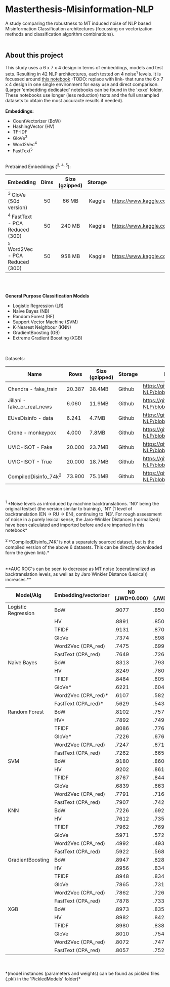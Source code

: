 # Masterthesis-Misinformation-NLP
A study comparing the robustness to MT induced noise of NLP based Misinformation Classification architectures (focussing on vectorization methods and  classification algorithm combinations).  
<br>
## About this project
This study uses a 6 x 7 x 4 design in terms of embeddings, models and test sets. Resulting in 42 NLP architectures, each tested on 4 noise<sup>1</sup> levels.   It is focussed around [this notebook](https://github.com/StevenPeutz/Masterthesis-Disinformation-NLP/tree/master/CODE) -TODO: replace with link- that runs the 6 x 7 x 4 design in one single environment for easy use and direct comparison. (Larger 'embedding dedicated' notebooks can be found in the 'xxxx' folder. These notebooks use longer (less reduction) texts and the full unsampled datasets to obtain the most accuracte results if needed).
<br>
<br>
**Embeddings:**
- CountVectorizer (BoW)
- HashingVector (HV)
- TF-IDF
- GloVe<sup>3</sup>
- Word2Vec<sup>4</sup>
- FastText<sup>5</sup>
<br>
Pretrained Embeddings (<sup>3, 4, 5</sup>):


|                Embedding               | Dims | Size (gzipped) |  Storage   |                                                 Download link                                                 |
| :------------------------------------|:----:|:--------------:|:----------:|:---------------------------------------------------------------------------------------------------------: |
|           <sup>3  </sup>GloVe  (50d version)          | 50   |   66 MB        |   Kaggle   |         https://www.kaggle.com/datasets/stevenpeutz/tinypretrainedembeddings         |
|      <sup>4  </sup>FastText - PCA Reduced (300)     | 50   |   240 MB       |   Kaggle   |         https://www.kaggle.com/datasets/stevenpeutz/tinypretrainedembeddings         |
|     <sup>5  </sup>Word2Vec - PCA Reduced (300)       | 50   |   958 MB       |   Kaggle   |         https://www.kaggle.com/datasets/stevenpeutz/tinypretrainedembeddings         |


<br>
<br>

**General Purpose Classification Models**
- Logistic Regression (LR)
- Naive Bayes (NB)
- Random Forest (RF)
- Support Vector Machine (SVM)
- K-Nearest Neighbour (KNN)
- GradientBoosting (GB)
- Extreme Gradient Boosting (XGB)   
  
<br>
<br>
Datasets:  

| Name                          | Rows   | Size (gzipped) | Storage | Download link (use raw version if directly in notebook)                                                   |
| -----------------------------|-------|----------------|---------| -------------------------------------------------------------------------------------------------------------|
| Chendra - fake_train                    | 20.387| 38.4MB         | Github  | https://github.com/StevenPeutz/Masterthesis-Misinformation-NLP/blob/master/DATA/21k_Chendra/fake_train.csv.gz |
| Jillani - fake_or_real_news             | 6.060 | 11.9MB         | Github  | https://github.com/StevenPeutz/Masterthesis-Misinformation-NLP/blob/master/DATA/6k_Jillani/fake_or_real_news.csv.gz |
| EUvsDisinfo - data                          | 6.241 | 4.7MB          | Github  | https://github.com/StevenPeutz/Masterthesis-Misinformation-NLP/blob/master/DATA/EUvsDisinfo.eu/data.csv.gz |
| Crone - monkeypox                     | 4.000 | 7.8MB          | Github  | https://github.com/StevenPeutz/Masterthesis-Misinformation-NLP/blob/master/DATA/MonkeyPoxMisinfo/monkeypox.csv.gz |
| UVIC-ISOT - Fake                          | 20.000| 23.7MB         | Github  | https://github.com/StevenPeutz/Masterthesis-Misinformation-NLP/blob/master/DATA/UVIC-ISOT/Fake.csv.gz |
| UVIC-ISOT - True                          | 20.000| 18.7MB         | Github  | https://github.com/StevenPeutz/Masterthesis-Misinformation-NLP/blob/master/DATA/UVIC-ISOT/True.csv.gz |
| CompiledDisinfo_74k<sup>2  </sup>          | 73.900| 75.1MB         | Github  | https://github.com/StevenPeutz/Masterthesis-Misinformation-NLP/blob/master/DATA/CompiledDisinfo_74k/CompiledDisinfo_74k.csv.gz | 

<br>


<br>
<sup>1  </sup> *Noise levels as introduced by machine backtranslations. 'N0' being the original testset (the version similar to training), 'N1' (1 level of backtranslation (EN -> RU -> EN), continuing to 'N3'.
For rough assessment of noise in a purely lexical sense, the Jaro-Winkler Distances (normalized) have been calculated and imported before and are imported in this notebook*  
<br>
<br>
<sup>2  </sup> *'CompiledDisinfo_74K' is not a separately sourced dataset, but is the compiled version of the above 6 datasets. This can be directly downloaded form the given link).*

<br>
<br>


<br>
**AUC ROC's can be seen to decrease as MT noise (operationalized as backtranslation levels, as well as by Jaro Winkler Distance (Lexical)) increases.**  
<br> 



| Model/Alg              | Embedding/vectorizer  | N0 (JWD=0.000)      | N1 (JWD=0.137)      | N2 (JWD=0.141)     | N3 (JWD=0.142)      |
|------------------------|-----------------------|---------|---------|---------|---------|
| Logistic Regression    | BoW                   | .9077   | .8506   | .8487   | .8479   |
|                        | HV                    | .8891   | .8505   | .8481   | .8482   |
|                        | TFIDF                 | .9131   | .8705   | .8690   | .8679   |
|                        | GloVe                 | .7374   | .6985   | .7006   | .7005   |
|                        | Word2Vec (CPA_red)    | .7475   | .6997   | .6977   | .6962   |
|                        | FastText (CPA_red)    | .7649   | .7260   | .7269   | .7288   |
| Naive Bayes            | BoW                   | .8313   | .7936   | .7912   | .7905   |
|                        | HV                    | .8249   | .7800   | .7784   | .7787   |
|                        | TFIDF                 | .8484   | .8052   | .8041   | .8033   |
|                        | GloVe*                | .6221   | .6043   | .6026   | .6022   |
|                        | Word2Vec (CPA_red)*   | .6107   | .5827   | .5817   | .5813   |
|                        | FastText (CPA_red)*   | .5629   | .5434   | .5423   | .5429   |
| Random Forest          | BoW                   | .8102   | .7570   | .7572   | .7563   |
|                        | HV*                   | .7892   | .7492   | .7488   | .7457   |
|                        | TFIDF                 | .8086   | .7762   | .7746   | .7747   |
|                        | GloVe*                | .7226   | .6762   | .6696   | .6696   |
|                        | Word2Vec (CPA_red)    | .7247   | .6710   | .6659   | .6631   |
|                        | FastText (CPA_red)    | .7262   | .6659   | .6626   | .6582   |
| SVM                    | BoW                   | .9180   | .8604   | .8576   | .8574   |
|                        | HV                    | .9202   | .8610   | .8591   | .8571   |
|                        | TFIDF                 | .8767   | .8447   | .8437   | .8437   |
|                        | GloVe                 | .6839   | .6639   | .6627   | .6648   |
|                        | Word2Vec (CPA_red)    | .7791   | .7164   | .7163   | .7191   |
|                        | FastText (CPA_red)    | .7907   | .7429   | .7430   | .7452   |
| KNN                    | BoW                   | .7226   | .6921   | .6866   | .6869   |
|                        | HV                    | .7612   | .7357   | .7369   | .7374   |
|                        | TFIDF                 | .7962   | .7693   | .7683   | .7684   |
|                        | GloVe                 | .5971   | .5725   | .5723   | .5723   |
|                        | Word2Vec (CPA_red)    | .4992   | .4939   | .4931   | .4920   |
|                        | FastText (CPA_red)    | .5922   | .5689   | .5697   | .5681   |
| GradientBoosting       | BoW                   | .8947   | .8287   | .8258   | .8247   |
|                        | HV                    | .8956   | .8349   | .8340   | .8329   |       
|                        | TFIDF                 | .8948   | .8349   | .8321   | .8321   |       
|                        | GloVe                 | .7865   | .7313   | .7315   | .7300   |       
|                        | Word2Vec (CPA_red)    | .7862   | .7261   | .7238   | .7250   |
|                        | FastText (CPA_red)    | .7878   | .7338   | .7321   | .7307   |       |
| XGB                    | BoW                   | .8973   | .8357   | .8340   | .8337   |
|                        | HV                    | .8982   | .8424   | .8405   | .8386   |       
|                        | TFIDF                 | .8980   | .8383   | .8361  | .8350    |       
|                        | GloVe                 | .8010   | .7540   | .7490  | .7481    |       
|                        | Word2Vec (CPA_red)    | .8072   | .7475   | .7418   | .7413   |
|                        | FastText (CPA_red)    | .8057   | .7526   | .7476   | .7459   |       |


<br>
<br>
*(model instances (parameters and weights) can be found as pickled files (.pkl) in the 'PickledModels' folder)*
